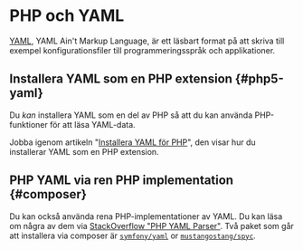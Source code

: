 ---
...
PHP och YAML
==================================

[YAML](http://yaml.org/), YAML Ain't Markup Language, är ett läsbart format på att skriva till exempel konfigurationsfiler till programmeringsspråk och applikationer.



Installera YAML som en PHP extension {#php5-yaml}
---------------------------------

Du *kan* installera YAML som en del av PHP så att du kan använda PHP-funktioner för att läsa YAML-data.

Jobba igenom artikeln "[Installera YAML för PHP](kunskap/installera-yaml-som-php-extension)", den visar hur du installerar YAML som en PHP extension.



PHP YAML via ren PHP implementation {#composer}
---------------------------------

Du kan också använda rena PHP-implementationer av YAML. Du kan läsa om några av dem via [StackOverflow "PHP YAML Parser"](https://stackoverflow.com/questions/294355/php-yaml-parsers/3691710). Två paket som går att installera via composer är [`symfony/yaml`](https://packagist.org/packages/symfony/yaml) or [`mustangostang/spyc`](https://packagist.org/packages/mustangostang/spyc).
